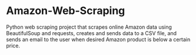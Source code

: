# Amazon-Web-Scraping
Python web scraping project that scrapes online Amazon data using BeautifulSoup and requests, creates and sends data to a CSV file, and sends an email to the user when desired Amazon product is below a certain price. 
